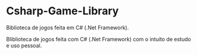 # Csharp-Game-Library
Biblioteca de jogos feita em C# (.Net Framework).



Bliblioteca de jogos feita com C# (.Net Framework) com o intuito de estudo e uso pessoal.
